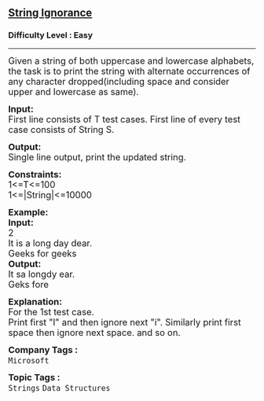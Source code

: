 <h2><a href="https://practice.geeksforgeeks.org/problems/string-ignorance/0">String Ignorance</a></h2><h3>Difficulty Level : Easy</h3><hr><div class="problems_problem_content__Xm_eO"><p><span style="font-size:18px">Given a string of both uppercase and lowercase alphabets, the task is to print the string with alternate occurrences of any character dropped(including space and consider upper and lowercase as same).</span></p>

<p><span style="font-size:18px"><strong>Input:</strong><br>
First line consists of T test cases. First line of every test case consists of String S.</span></p>

<p><span style="font-size:18px"><strong>Output:</strong><br>
Single line output, print the updated string.</span></p>

<p><span style="font-size:18px"><strong>Constraints:</strong><br>
1&lt;=T&lt;=100<br>
1&lt;=|String|&lt;=10000</span></p>

<p><span style="font-size:18px"><strong>Example:<br>
Input:</strong><br>
2<br>
It is a long day dear.<br>
Geeks for geeks<br>
<strong>Output:</strong><br>
It sa longdy ear.<br>
Geks fore</span></p>

<p><span style="font-size:18px"><strong>Explanation:</strong><br>
For the 1st test case.&nbsp;<br>
Print first "I" and then ignore next "i". Similarly print first space then ignore next space. and so on.</span></p>
</div><p><span style=font-size:18px><strong>Company Tags : </strong><br><code>Microsoft</code>&nbsp;<br><p><span style=font-size:18px><strong>Topic Tags : </strong><br><code>Strings</code>&nbsp;<code>Data Structures</code>&nbsp;